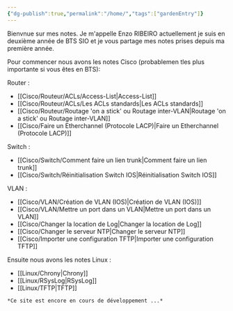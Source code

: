 ```yaml
---
{"dg-publish":true,"permalink":"/home/","tags":["gardenEntry"]}
---
```



Bienvnue sur mes notes. Je m'appelle Enzo RIBEIRO actuellement je suis en deuxième année de BTS SIO et je vous partage mes notes prises depuis ma première année. 

Pour commencer nous avons les notes Cisco (probablemen tles plus importante si vous êtes en BTS): 

Router :
- [[Cisco/Routeur/ACLs/Access-List\|Access-List]]
- [[Cisco/Routeur/ACLs/Les ACLs standards\|Les ACLs standards]]
- [[Cisco/Routeur/Routage 'on a stick' ou Routage inter-VLAN\|Routage 'on a stick' ou Routage inter-VLAN]]
- [[Cisco/Faire un Etherchannel (Protocole LACP)\|Faire un Etherchannel (Protocole LACP)]]

Switch :
- [[Cisco/Switch/Comment faire un lien trunk\|Comment faire un lien trunk]]
- [[Cisco/Switch/Réinitialisation Switch IOS\|Réinitialisation Switch IOS]]

VLAN : 
- [[Cisco/VLAN/Création de VLAN (IOS)\|Création de VLAN (IOS)]]
- [[Cisco/VLAN/Mettre un port dans un VLAN\|Mettre un port dans un VLAN]]
- [[Cisco/Changer la location de Log\|Changer la location de Log]]
- [[Cisco/Changer le serveur NTP\|Changer le serveur NTP]]
- [[Cisco/Importer une configuration TFTP\|Importer une configuration TFTP]]


Ensuite nous avons les notes Linux :

- [[Linux/Chrony\|Chrony]]
- [[Linux/RSysLog\|RSysLog]]
- [[Linux/TFTP\|TFTP]]

```Markdown
*Ce site est encore en cours de développement ...*
```
